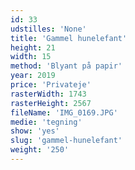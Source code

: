 ```yaml
---
id: 33
udstilles: 'None'
title: 'Gammel hunelefant'
height: 21
width: 15
method: 'Blyant på papir'
year: 2019
price: 'Privateje'
rasterWidth: 1743
rasterHeight: 2567
fileName: 'IMG_0169.JPG'
medie: 'tegning'
show: 'yes'
slug: 'gammel-hunelefant'
weight: '250'
---
```

